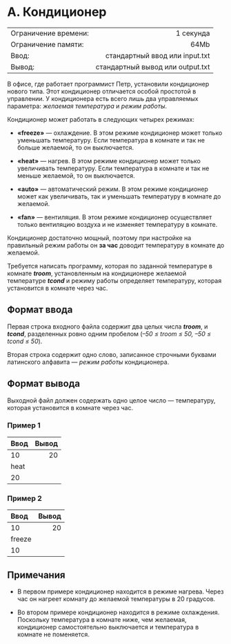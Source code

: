 # A. Кондиционер
|||
|:---|---:|
|Ограничение времени:	|1 секунда|
|Ограничение памяти:	|64Mb|
|Ввод:|	стандартный ввод или input.txt|
|Вывод:|	стандартный вывод или output.txt|


В офисе, где работает программист Петр, установили кондиционер нового типа. Этот кондиционер отличается особой простотой в управлении. 
У кондиционера есть всего лишь два управляемых параметра: _желаемая температура_ и _режим работы_.

Кондиционер может работать в следующих четырех режимах:

* __«freeze»__ — охлаждение. В этом режиме кондиционер может только уменьшать температуру. Если температура в комнате и так не больше желаемой, 
то он выключается.

* __«heat»__ — нагрев. В этом режиме кондиционер может только увеличивать температуру. Если температура в комнате и так не меньше желаемой, 
то он выключается.

* __«auto»__ — автоматический режим. В этом режиме кондиционер может как увеличивать, так и уменьшать температуру в комнате до желаемой.

* __«fan»__ — вентиляция. В этом режиме кондиционер осуществляет только вентиляцию воздуха и не изменяет температуру в комнате.

Кондиционер достаточно мощный, поэтому при настройке на правильный режим работы он __за час__ доводит температуру в комнате до желаемой.

Требуется написать программу, которая по заданной температуре в комнате ___troom___, установленным на кондиционере желаемой температуре ___tcond___ 
и режиму работы определяет температуру, которая установится в комнате через час.

## Формат ввода
Первая строка входного файла содержит два целых числа ___troom___, и ___tcond___, разделенных ровно одним пробелом (_–50 ≤ troom ≤ 50, –50 ≤ tcond ≤ 50_).

Вторая строка содержит одно слово, записанное строчными буквами латинского алфавита — _режим работы_ кондиционера.

## Формат вывода
Выходной файл должен содержать одно целое число — температуру, которая установится в комнате через час.

### Пример 1

Ввод	|Вывод
:---|---:
10 |20
heat|
20|
### Пример 2
Ввод	|Вывод
:---|---:
10 |20
freeze|
10|

## Примечания
* В первом примере кондиционер находится в режиме нагрева. Через час он нагреет комнату до желаемой температуры в 20 градусов.

* Во втором примере кондиционер находится в режиме охлаждения. Поскольку температура в комнате ниже, чем желаемая, 
кондиционер самостоятельно выключается и температура в комнате не поменяется.